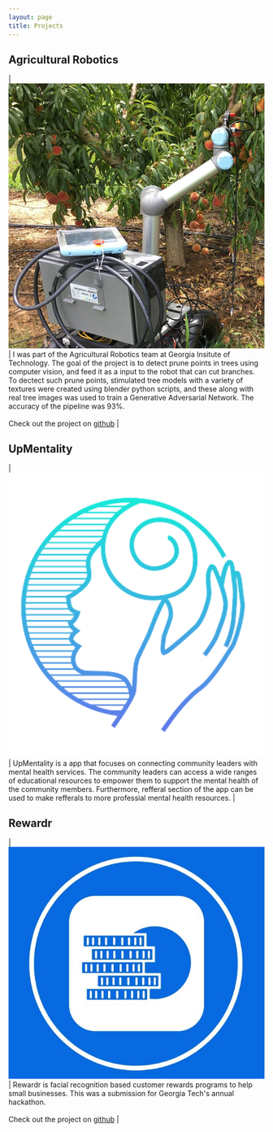 ```yaml
---
layout: page
title: Projects
---
```

## Agricultural Robotics

| ![](/agrobotics.jpg) |  I was part of the Agricultural Robotics team at Georgia Insitute of Technology. The goal of the project is to detect prune points in trees using computer vision, and feed it as a input to the robot that can cut branches. To dectect such prune points, stimulated tree models with a variety of textures were created using blender python scripts, and these along with real tree images was used to train a Generative Adversarial Network. The accuracy of the pipeline was 93%.  <br><br> Check out the project on [github](https://github.com/JYChuah01/VIP) |

## UpMentality

| ![](/UpMentality.png) |  UpMentality is a app that focuses on connecting community leaders with mental health services. The community leaders can access a wide ranges of educational resources to empower them to support the mental health of the community members. Furthermore, refferal section of the app can be used to make refferals to more professial mental health resources. |

## Rewardr

| ![](/Rewardr.jpeg) |  Rewardr is facial recognition based customer rewards programs to help small businesses. This was a submission for Georgia Tech's annual hackathon. <br><br> Check out the project on [github](https://github.com/CK-Christopher/HackGT8Project) |





